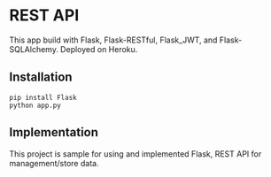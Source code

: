 # REST API

This app build with Flask, Flask-RESTful, Flask_JWT, and Flask-SQLAlchemy.
Deployed on Heroku.

## Installation

```
pip install Flask
python app.py
```

## Implementation 

This project is sample for using and implemented Flask, REST API for management/store data.
